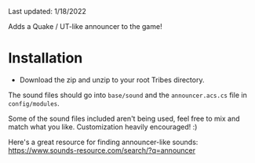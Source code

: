 Last updated: 1/18/2022

Adds a Quake / UT-like announcer to the game!

# Installation
- Download the zip and unzip to your root Tribes directory.

The sound files should go into `base/sound` and the `announcer.acs.cs` file in `config/modules`.

Some of the sound files included aren't being used, feel free to mix and match what you like. Customization heavily encouraged! :)

Here's a great resource for finding announcer-like sounds: https://www.sounds-resource.com/search/?q=announcer
